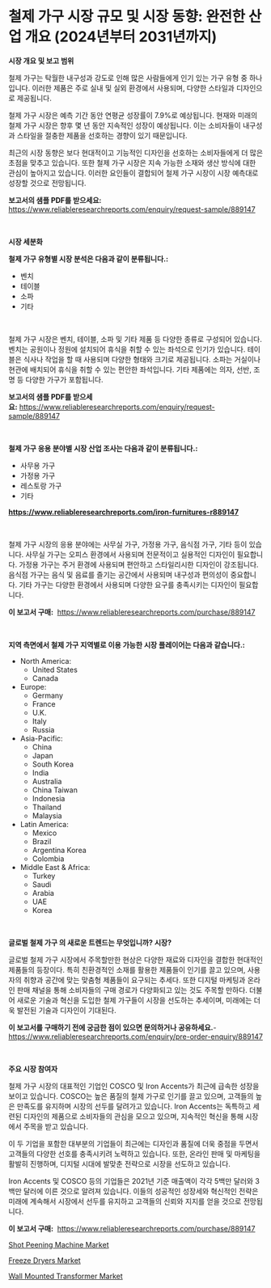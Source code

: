 <p><h1>철제 가구 시장 규모 및 시장 동향: 완전한 산업 개요 (2024년부터 2031년까지)</h1></p><p><strong>시장 개요 및 보고 범위</strong></p>
<p><p>철제 가구는 탁월한 내구성과 강도로 인해 많은 사람들에게 인기 있는 가구 유형 중 하나입니다. 이러한 제품은 주로 실내 및 실외 환경에서 사용되며, 다양한 스타일과 디자인으로 제공됩니다. </p><p>철제 가구 시장은 예측 기간 동안 연평균 성장률이 7.9%로 예상됩니다. 현재와 미래의 철제 가구 시장은 향후 몇 년 동안 지속적인 성장이 예상됩니다. 이는 소비자들이 내구성과 스타일을 절충한 제품을 선호하는 경향이 있기 때문입니다. </p><p>최근의 시장 동향은 보다 현대적이고 기능적인 디자인을 선호하는 소비자들에게 더 많은 초점을 맞추고 있습니다. 또한 철제 가구 시장은 지속 가능한 소재와 생산 방식에 대한 관심이 높아지고 있습니다. 이러한 요인들이 결합되어 철제 가구 시장이 시장 예측대로 성장할 것으로 전망됩니다.</p></p>
<p><strong>보고서의 샘플 PDF를 받으세요:</strong> <a href="https://www.reliableresearchreports.com/enquiry/request-sample/889147">https://www.reliableresearchreports.com/enquiry/request-sample/889147</a></p>
<p>&nbsp;</p>
<p><strong>시장 세분화</strong></p>
<p><strong>철제 가구 유형별 시장 분석은 다음과 같이 분류됩니다.:</strong></p>
<p><ul><li>벤치</li><li>테이블</li><li>소파</li><li>기타</li></ul></p>
<p>&nbsp;</p>
<p><p>철제 가구 시장은 벤치, 테이블, 소파 및 기타 제품 등 다양한 종류로 구성되어 있습니다. 벤치는 공원이나 정원에 설치되어 휴식을 취할 수 있는 좌석으로 인기가 있습니다. 테이블은 식사나 작업을 할 때 사용되며 다양한 형태와 크기로 제공됩니다. 소파는 거실이나 현관에 배치되어 휴식을 취할 수 있는 편안한 좌석입니다. 기타 제품에는 의자, 선반, 조명 등 다양한 가구가 포함됩니다.</p></p>
<p><strong>보고서의 샘플 PDF를 받으세요:</strong>&nbsp;<a href="https://www.reliableresearchreports.com/enquiry/request-sample/889147">https://www.reliableresearchreports.com/enquiry/request-sample/889147</a></p>
<p>&nbsp;</p>
<p><strong> 철제 가구 응용 분야별 시장 산업 조사는 다음과 같이 분류됩니다.:</strong></p>
<p><ul><li>사무용 가구</li><li>가정용 가구</li><li>레스토랑 가구</li><li>기타</li></ul></p>
<p><strong><a href="https://www.reliableresearchreports.com/iron-furnitures-r889147">https://www.reliableresearchreports.com/iron-furnitures-r889147</a></strong></p>
<p>&nbsp;</p>
<p><p>철제 가구 시장의 응용 분야에는 사무실 가구, 가정용 가구, 음식점 가구, 기타 등이 있습니다. 사무실 가구는 오피스 환경에서 사용되며 전문적이고 실용적인 디자인이 필요합니다. 가정용 가구는 주거 환경에 사용되며 편안하고 스타일리시한 디자인이 강조됩니다. 음식점 가구는 음식 및 음료를 즐기는 공간에서 사용되며 내구성과 편의성이 중요합니다. 기타 가구는 다양한 환경에서 사용되며 다양한 요구를 충족시키는 디자인이 필요합니다.</p></p>
<p><strong>이 보고서 구매:</strong>&nbsp; <a href="https://www.reliableresearchreports.com/purchase/889147">https://www.reliableresearchreports.com/purchase/889147</a></p>
<p>&nbsp;</p>
<p><strong>지역 측면에서 철제 가구 지역별로 이용 가능한 시장 플레이어는 다음과 같습니다.:</strong></p>
<p><ul>
    <li>
        North America:
        <ul>
            <li>United States</li>
            <li>Canada</li>
        </ul>
    </li>
    <li>
        Europe:
        <ul>
            <li>Germany</li>
            <li>France</li>
            <li>U.K.</li>
            <li>Italy</li>
            <li>Russia</li>
        </ul>
    </li>
    <li>
        Asia-Pacific:
        <ul>
            <li>China</li>
            <li>Japan</li>
            <li>South Korea</li>
            <li>India</li>
            <li>Australia</li>
            <li>China Taiwan</li>
            <li>Indonesia</li>
            <li>Thailand</li>
            <li>Malaysia</li>
        </ul>
    </li>
    <li>
        Latin America:
        <ul>
            <li>Mexico</li>
            <li>Brazil</li>
            <li>Argentina Korea</li>
            <li>Colombia</li>
        </ul>
    </li>
    <li>
        Middle East & Africa:
        <ul>
            <li>Turkey</li>
            <li>Saudi</li>
            <li>Arabia</li>
            <li>UAE</li>
            <li>Korea</li>
        </ul>
    </li>
    </ul></p>
<p>&nbsp;</p>
<p><strong>글로벌 철제 가구 의 새로운 트렌드는 무엇입니까? 시장?</strong></p>
<p><p>글로벌 철제 가구 시장에서 주목할만한 현상은 다양한 재료와 디자인을 결합한 현대적인 제품들의 등장이다. 특히 친환경적인 소재를 활용한 제품들이 인기를 끌고 있으며, 사용자의 취향과 공간에 맞는 맞춤형 제품들이 요구되는 추세다. 또한 디지털 마케팅과 온라인 판매 채널을 통해 소비자들의 구매 경로가 다양화되고 있는 것도 주목할 만하다. 더불어 새로운 기술과 혁신을 도입한 철제 가구들이 시장을 선도하는 추세이며, 미래에는 더욱 발전된 기술과 디자인이 기대된다.</p></p>
<p><strong>이 보고서를 구매하기 전에 궁금한 점이 있으면 문의하거나 공유하세요.</strong>- <a href="https://www.reliableresearchreports.com/enquiry/pre-order-enquiry/889147">https://www.reliableresearchreports.com/enquiry/pre-order-enquiry/889147</a></p>
<p>&nbsp;</p>
<p><strong>주요 시장 참여자</strong></p>
<p><p>철제 가구 시장의 대표적인 기업인 COSCO 및 Iron Accents가 최근에 급속한 성장을 보이고 있습니다. COSCO는 높은 품질의 철제 가구로 인기를 끌고 있으며, 고객들의 높은 만족도를 유지하며 시장의 선두를 달려가고 있습니다. Iron Accents는 독특하고 세련된 디자인의 제품으로 소비자들의 관심을 모으고 있으며, 지속적인 혁신을 통해 시장에서 주목을 받고 있습니다.</p><p>이 두 기업을 포함한 대부분의 기업들이 최근에는 디자인과 품질에 더욱 중점을 두면서 고객들의 다양한 선호를 충족시키려 노력하고 있습니다. 또한, 온라인 판매 및 마케팅을 활발히 진행하며, 디지털 시대에 발맞춘 전략으로 시장을 선도하고 있습니다.</p><p>Iron Accents 및 COSCO 등의 기업들은 2021년 기준 매출액이 각각 5백만 달러와 3백만 달러에 이른 것으로 알려져 있습니다. 이들의 성공적인 성장세와 혁신적인 전략은 미래에 계속해서 시장에서 선두를 유지하고 고객들의 신뢰와 지지를 얻을 것으로 전망됩니다.</p></p>
<p><strong>이 보고서 구매:</strong>&nbsp;&nbsp;<a href="https://www.reliableresearchreports.com/purchase/889147">https://www.reliableresearchreports.com/purchase/889147</a></p>
<p><p><a href="https://www.linkedin.com/pulse/shot-peening-machine-market-size-reveals-best-marketing-r9nre?trackingId=oTz3uZI34taNCVp1uq7nJg%3D%3D">Shot Peening Machine Market</a></p><p><a href="https://www.linkedin.com/pulse/freeze-dryers-market-analysis-its-cagr-segmentation-global-industry-z0zve?trackingId=AL9w6RgRP1q66%2FuhEBlFfA%3D%3D">Freeze Dryers Market</a></p><p><a href="https://github.com/nicholepatriciadoylenwnrjr0/Market-Research-Report-List-2/blob/main/wall-mounted-transformer-market.md">Wall Mounted Transformer Market</a></p></p>